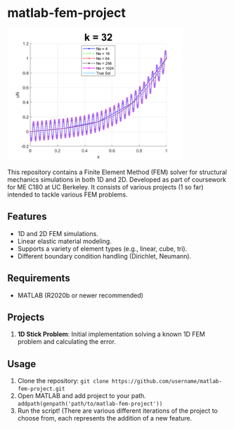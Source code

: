 # matlab-fem-project
<img src="plot_k_32.png" alt="Plot of K = 32" width="400"/>

This repository contains a Finite Element Method (FEM) solver for structural mechanics simulations in both 1D and 2D. Developed as part of coursework for ME C180 at UC Berkeley.
It consists of various projects (1 so far) intended to tackle various FEM problems.

## Features
- 1D and 2D FEM simulations.
- Linear elastic material modeling.
- Supports a variety of element types (e.g., linear, cube, tri).
- Different boundary condition handling (Dirichlet, Neumann).

## Requirements
- MATLAB (R2020b or newer recommended)

## Projects
1. **1D Stick Problem**: Initial implementation solving a known 1D FEM problem and calculating the error.

## Usage
1. Clone the repository:
   ```git clone https://github.com/username/matlab-fem-project.git```
2. Open MATLAB and add project to your path.
   ```addpath(genpath('path/to/matlab-fem-project'))```
3. Run the script! (There are various different iterations of the project to choose from, each represents the addition of a new feature.
